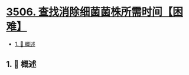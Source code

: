 # [3506. 查找消除细菌菌株所需时间【困难】](https://github.com/Tdahuyou/TNotes.leetcode/tree/main/notes/3506.%20%E6%9F%A5%E6%89%BE%E6%B6%88%E9%99%A4%E7%BB%86%E8%8F%8C%E8%8F%8C%E6%A0%AA%E6%89%80%E9%9C%80%E6%97%B6%E9%97%B4%E3%80%90%E5%9B%B0%E9%9A%BE%E3%80%91)

<!-- region:toc -->

- [1. 📝 概述](#1--概述)

<!-- endregion:toc -->

## 1. 📝 概述
